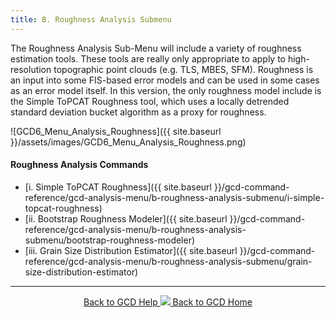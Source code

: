 ```yaml
---
title: B. Roughness Analysis Submenu
---
```


The Roughness Analysis Sub-Menu will include a variety of roughness estimation tools. These tools are really only appropriate to apply to high-resolution topographic point clouds (e.g. TLS, MBES, SFM). Roughness is an input into some FIS-based error models and can be used in some cases as an error model itself. In this version, the only roughness model include is the Simple ToPCAT Roughness tool, which uses a locally detrended standard deviation bucket algorithm as a proxy for roughness.

![GCD6_Menu_Analysis_Roughness]({{ site.baseurl }}/assets/images/GCD6_Menu_Analysis_Roughness.png)

#### Roughness Analysis Commands

- [i. Simple ToPCAT Roughness]({{ site.baseurl }}/gcd-command-reference/gcd-analysis-menu/b-roughness-analysis-submenu/i-simple-topcat-roughness)
- [ii. Bootstrap Roughness Modeler]({{ site.baseurl }}/gcd-command-reference/gcd-analysis-menu/b-roughness-analysis-submenu/bootstrap-roughness-modeler)
- [iii. Grain Size Distribution Estimator]({{ site.baseurl }}/gcd-command-reference/gcd-analysis-menu/b-roughness-analysis-submenu/grain-size-distribution-estimator)

------
<div align="center">
	<a class="hollow button" href="{{ site.baseurl }}/Help"><i class="fa fa-chevron-circle-left"></i>  Back to GCD Help </a>  
	<a class="hollow button" href="{{ site.baseurl }}/"><img src="{{ site.baseurl}}/assets/images/icons/GCDAddIn.png">  Back to GCD Home </a>  
</div>